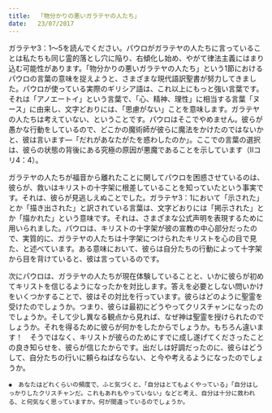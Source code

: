 ```yaml
---
title:  「物分かりの悪いガラテヤの人たち」	
date:   23/07/2017
---
```


ガラテヤ3：1～5を読んでください。パウロがガラテヤの人たちに言っていることは私たちも同じ霊的落とし穴に陥り、右傾化し始め、やがて律法主義にはまり込む可能性があります。「物分かりの悪いガラテヤの人たち」という1節におけるパウロの言葉の意味を捉えようと、さまざまな現代語訳聖書が努力してきました。パウロが使っている実際のギリシア語は、これ以上にもっと強い言葉です。それは「アノエートイ」という言葉で、「心、精神、理性」に相当する言葉「ヌース」に由来し、文字どおりには、「思慮がない」ことを意味します。ガラテヤの人たちは考えていない、ということです。パウロはそこでやめません。彼らが愚かな行動をしているので、どこかの魔術師が彼らに魔法をかけたのではないかと、彼は言います―「だれがあなたがたを惑わしたのか」。ここでの言葉の選択は、彼らの状態の背後にある究極の原因が悪魔であることを示しています（Ⅱコリ4：4）。

ガラテヤの人たちが福音から離れたことに関してパウロを困惑させているのは、彼らが、救いはキリストの十字架に根差していることを知っていたという事実です。それは、彼らが見逃しえぬことでした。ガラテヤ3：1において「示された」とか「描き出された」と訳されている言葉は、文字どおりには「掲示された」とか「描かれた」という意味です。それは、さまざまな公式声明を表現するために用いられました。パウロは、キリストの十字架が彼の宣教の中心部分だったので、実質的に、ガラテヤの人たちは十字架につけられたキリストを心の目で見た、と述べています。ある意味において、彼らは自分たちの行動によって十字架から目を背けていると、彼は言っているのです。

次にパウロは、ガラテヤの人たちが現在体験していることと、いかに彼らが初めてキリストを信じるようになったかを対比します。答えを必要としない問いかけをいくつかすることで、彼はその対比を行っています。彼らはどのように聖霊を受けたのでしょうか。つまり、彼らは最初にどうやってクリスチャンになったのでしょうか。そして少し異なる観点から見れば、なぜ神は聖霊を授けられたのでしょうか。それを得るために彼らが何かをしたからでしょうか。もちろん違います！　そうではなく、キリストが彼らのためにすでに成し遂げてくださったことの良き知らせを、彼らが信じたからです。出だしは好調だったのに、彼らはどうして、自分たちの行いに頼らねばならない、と今や考えるようになったのでしょうか。

`◆　あなたはどれくらいの頻度で、ふと気づくと、「自分はとてもよくやっている」「自分はしっかりしたクリスチャンだ。これもあれもやっていない」などと考え、自分は十分に救われる、と何気なく思っていますか。何が間違っているのでしょうか。`
